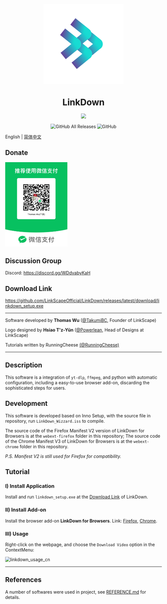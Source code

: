<p align="center">
<img src="https://github.com/LinkScapeOfficial/LinkDown/blob/main/origin.png?raw=true" width = "256" height = "256">
<h1 align="center">LinkDown</h1>
<p align="center">
<img src="https://forthebadge.com/images/badges/built-with-love.svg">
<p>
<p align="center">
<img alt="GitHub All Releases" src="https://img.shields.io/github/downloads/LinkScapeOfficial/LinkDown/total?style=for-the-badge">
<img alt="GitHub" src="https://img.shields.io/github/license/LinkScapeOfficial/LinkDown?style=for-the-badge">
<p>


English | [简体中文](https://github.com/LinkScapeOfficial/LinkDown/blob/main/README_CN.md)

## Donate

<img src="donate.jpg" width="200">

## Discussion Group

Discord: https://discord.gg/WDdvabyKaH

## Download Link

https://github.com/LinkScapeOfficial/LinkDown/releases/latest/download/linkdown_setup.exe

------

Software developed by **Thomas Wu** ([@TakumiBC](https://github.com/thomaswcy), Founder of LinkScape)

Logo designed by **Hsiao T'z-Yün** ([@Powerlean](https://github.com/Powerlean), Head of Designs at LinkScape)

Tutorials written by RunningCheese [(@RunningCheese)](https://github.com/RunningCheese)

------

## Description

This software is a integration of `yt-dlp`, `ffmpeg`, and python with automatic configuration, including a easy-to-use browser add-on, discarding the sophisticated steps for users.

## Development

This software is developed based on Inno Setup, with the source file in repository, run `LinkDown_Wizzard.iss` to compile.

The source code of the Firefox Manifest V2 version of LinkDown for Browsers is at the `webext-firefox` folder in this repository; The source code of the Chrome Manifest V3 of LinkDown for Browsers is at the `webext-chrome` folder in this repository.

*P.S. Manifest V2 is still used for Firefox for compatibility.*

## Tutorial

### I) Install Application

Install and run `linkdown_setup.exe` at the [Download Link](#Download_Link) of LinkDown.

### II) Install Add-on

Install the browser add-on **LinkDown for Browsers**. Link: [Firefox](https://addons.mozilla.org/zh-CN/firefox/addon/linkdown-for-browsers/), [Chrome](https://chrome.google.com/webstore/detail/linkdown-for-browsers/lnckamlbboggdkkgnkaocibpnilhemhc).

### III) Usage

Right-click on the webpage, and choose the `Download Video` option in the ContextMenu:

![linkdown_usage_cn](https://cdn.linkscape.app/linkdown_usage_cn.gif)



------

## References

A number of softwares were used in project, see [REFERENCE.md](REFERENCE.md) for details.
